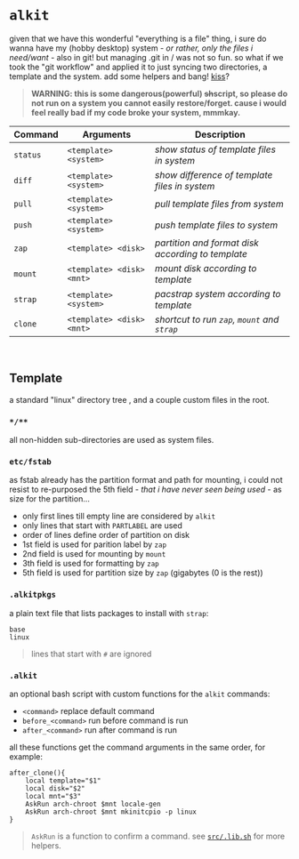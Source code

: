 # `alkit`

given that we have this wonderful "everything is a file" thing, i sure do wanna have my (hobby desktop) system - _or rather, only the files i need/want_ - also in git! but managing .git in / was not so fun. so what if we took the "git workflow" and applied it to just syncing two directories, a template and the system. add some helpers and bang! [kiss](example/readme.md)?

> **WARNING: this is some dangerous(powerful) ~~sh~~script, so please do not run on a system you cannot easily restore/forget. cause i would feel really bad if my code broke your system, mmmkay.**

Command | Arguments | Description
--------|-----------|------------
`status` | `<template> <system>` | _show status of template files in system_
`diff` | `<template> <system>` | _show difference of template files in system_
`pull` | `<template> <system>` | _pull template files from system_
`push` | `<template> <system>` | _push template files to system_
`zap` | `<template> <disk>` | _partition and format disk according to template_
`mount` | `<template> <disk> <mnt>` | _mount disk according to template_
`strap` | `<template> <system>` | _pacstrap system according to template_
`clone` | `<template> <disk> <mnt>` | _shortcut to run `zap`, `mount` and `strap`_

<br>

## Template

a standard "linux" directory tree , and a couple custom files in the root.

### `*/**`

all non-hidden sub-directories are used as system files.

### `etc/fstab`

as fstab already has the partition format and path for mounting, i could not resist to re-purposed the 5th field - _that i have never seen being used_ - as size for the partition...

- only first lines till empty line are considered by `alkit`
- only lines that start with `PARTLABEL` are used
- order of lines define order of partition on disk
- 1st field is used for parition label by `zap`
- 2nd field is used for mounting by `mount`
- 3th field is used for formatting by `zap`
- 5th field is used for partition size by `zap` (gigabytes (0 is the rest))

### `.alkitpkgs`

a plain text file that lists packages to install with `strap`:

```
base
linux
```

> lines that start with `#` are ignored

### `.alkit`

an optional bash script with custom functions for the `alkit` commands:

- `<command>` replace default command
- `before_<command>` run before command is run
- `after_<command>` run after command is run

all these functions get the command arguments in the same order, for example:
```
after_clone(){
	local template="$1"
	local disk="$2"
	local mnt="$3"
	AskRun arch-chroot $mnt locale-gen
	AskRun arch-chroot $mnt mkinitcpio -p linux
}
```
> `AskRun` is a function to confirm a command. see [`src/.lib.sh`](src/.lib.sh) for more helpers.
